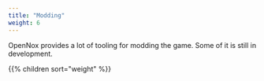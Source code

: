 ```yaml
---
title: "Modding"
weight: 6
---
```


OpenNox provides a lot of tooling for modding the game. Some of it is still in development.

{{% children sort="weight" %}}